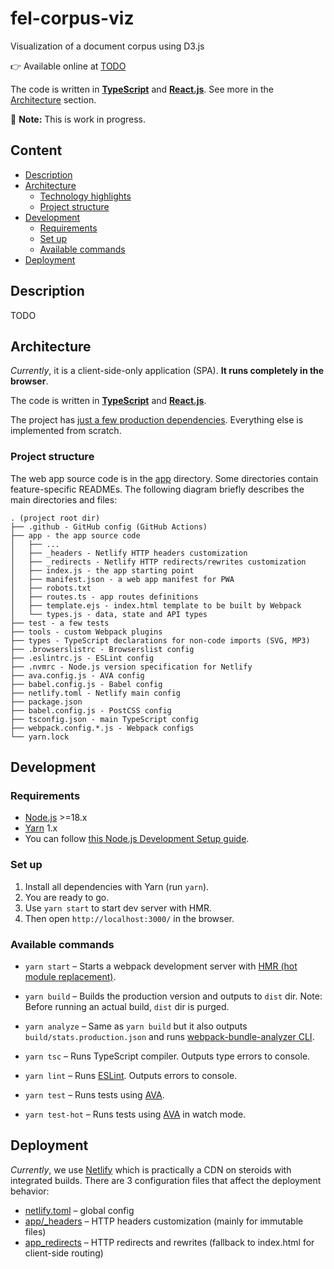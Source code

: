 # fel-corpus-viz

Visualization of a document corpus using D3.js

👉 Available online at [TODO](TODO)

The code is written in **[TypeScript]**
and **[React.js]**. See more in the [Architecture](#architecture) section.

🚧 **Note:** This is work in progress.


## Content

<!-- **Table of Contents**  *generated with [DocToc](https://github.com/thlorenz/doctoc)* -->
<!-- START doctoc generated TOC please keep comment here to allow auto update -->
<!-- DON'T EDIT THIS SECTION, INSTEAD RE-RUN doctoc TO UPDATE -->

- [Description](#description)
- [Architecture](#architecture)
	- [Technology highlights](#technology-highlights)
	- [Project structure](#project-structure)
- [Development](#development)
	- [Requirements](#requirements)
	- [Set up](#set-up)
	- [Available commands](#available-commands)
- [Deployment](#deployment)

<!-- END doctoc generated TOC please keep comment here to allow auto update -->


## Description

TODO


## Architecture

_Currently_, it is a client-side-only application (SPA).
**It runs completely in the browser**.

The code is written in **[TypeScript]** and **[React.js]**.

The project has [just a few production dependencies](./package.json#L31-L35).
Everything else is implemented from scratch.


### Project structure

The web app source code is in the [app](./app) directory.
Some directories contain feature-specific READMEs.
The following diagram briefly describes the main directories and files:

```text
. (project root dir)
├── .github - GitHub config (GitHub Actions)
├── app - the app source code
│   ├── ...
│   ├── _headers - Netlify HTTP headers customization
│   ├── _redirects - Netlify HTTP redirects/rewrites customization
│   ├── index.js - the app starting point
│   ├── manifest.json - a web app manifest for PWA
│   ├── robots.txt
│   ├── routes.ts - app routes definitions
│   ├── template.ejs - index.html template to be built by Webpack 
│   └── types.js - data, state and API types
├── test - a few tests
├── tools - custom Webpack plugins
├── types - TypeScript declarations for non-code imports (SVG, MP3)
├── .browserslistrc - Browserslist config
├── .eslintrc.js - ESLint config
├── .nvmrc - Node.js version specification for Netlify
├── ava.config.js - AVA config
├── babel.config.js - Babel config
├── netlify.toml - Netlify main config
├── package.json
├── babel.config.js - PostCSS config
├── tsconfig.json - main TypeScript config
├── webpack.config.*.js - Webpack configs
└── yarn.lock
```


## Development


### Requirements

- [Node.js] >=18.x
- [Yarn][Yarn-v1] 1.x
- You can follow [this Node.js Development Setup guide](./NODEJS-SETUP.md).


### Set up

1. Install all dependencies with Yarn (run `yarn`).
2. You are ready to go.
3. Use `yarn start` to start dev server with HMR.
4. Then open `http://localhost:3000/` in the browser.


### Available commands

* `yarn start` – Starts a webpack development server with [HMR (hot module replacement)][webpack-hmr].

* `yarn build` – Builds the production version and outputs to `dist` dir. Note: Before running an actual
  build, `dist` dir is purged.

* `yarn analyze` – Same as `yarn build` but it also outputs `build/stats.production.json`
  and runs [webpack-bundle-analyzer CLI][webpack-bundle-analyzer-cli].

* `yarn tsc` – Runs TypeScript compiler. Outputs type errors to console.

* `yarn lint` – Runs [ESLint]. Outputs errors to console.

* `yarn test` – Runs tests using [AVA].

* `yarn test-hot` – Runs tests using [AVA] in watch mode.


## Deployment

_Currently_, we use [Netlify] which is practically a CDN on steroids with integrated
builds. There are 3 configuration files that affect the deployment behavior:

* [netlify.toml](./netlify.toml) – global config
* [app/_headers](./app/_headers) – HTTP headers customization (mainly for immutable files)
* [app_redirects](./app/_redirects) – HTTP redirects and rewrites (fallback to index.html for client-side
  routing)


<!-- links references -->

[pokusew/testbook-ocr]: https://github.com/pokusew/testbook-ocr

[React.js]: https://reactjs.org/

[react-intl]: https://formatjs.io/docs/react-intl/

[classnames]: https://github.com/JedWatson/classnames

[firebase-cloud-firestore]: https://firebase.google.com/docs/firestore

[PWA]: https://developer.mozilla.org/en-US/docs/Web/Progressive_web_apps

[History API]: https://developer.mozilla.org/en-US/docs/Web/API/History_API/Working_with_the_History_API

[Intl API]: https://developer.mozilla.org/en-US/docs/Web/JavaScript/Reference/Global_Objects/Intl

[AVA]: https://github.com/avajs/ava

[Netlify]: https://www.netlify.com/

[Node.js]: https://nodejs.org/en/

[Yarn-v1]: https://classic.yarnpkg.com/lang/en/

[webpack]: https://webpack.js.org/

[webpack-hmr]: https://webpack.js.org/guides/hot-module-replacement/

[webpack-bundle-analyzer-cli]: https://github.com/webpack-contrib/webpack-bundle-analyzer#usage-as-a-cli-utility

[Babel]: https://babeljs.io/

[Sass]: https://sass-lang.com/

[Autoprefixer]: https://github.com/postcss/autoprefixer

[Browserslist]: https://github.com/browserslist/browserslist

[TypeScript]: https://www.typescriptlang.org/

[ESLint]: https://eslint.org/

[mdn-progressive-enhancement]: https://developer.mozilla.org/en-US/docs/Glossary/Progressive_Enhancement

[mdn-sri]: https://developer.mozilla.org/en-US/docs/Web/Security/Subresource_Integrity

[web-dev-maskable-icons]: https://web.dev/maskable-icon/
